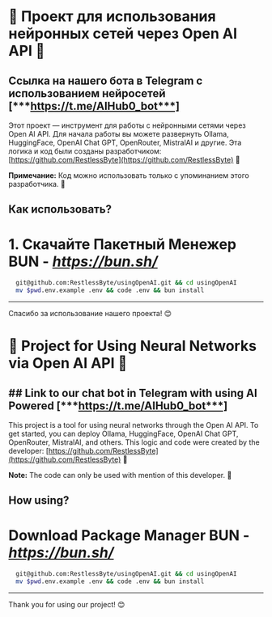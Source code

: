 # 🚀 Проект для использования нейронных сетей через Open AI API 🚀
## Ссылка на нашего бота в Telegram с использованием нейросетей [***https://t.me/AIHub0_bot***]
Этот проект — инструмент для работы с нейронными сетями через Open AI API. Для начала работы вы можете развернуть Ollama, HuggingFace, OpenAI Chat GPT, OpenRouter, MistralAI и другие. Эта логика и код были созданы разработчиком: [https://github.com/RestlessByte](https://github.com/RestlessByte) 🌟

**Примечание:** Код можно использовать только с упоминанием этого разработчика. 📝


## Как использовать?
# 1. Скачайте Пакетный Менежер **BUN** - ***https://bun.sh/***
```bash
  git@github.com:RestlessByte/usingOpenAI.git && cd usingOpenAI
  mv $pwd.env.example .env && code .env && bun install
```
---

Спасибо за использование нашего проекта! 😊

# 🚀 Project for Using Neural Networks via Open AI API 🚀
## ## Link to our chat bot in Telegram with using AI Powered [***https://t.me/AIHub0_bot***]

This project is a tool for using neural networks through the Open AI API. To get started, you can deploy Ollama, HuggingFace, OpenAI Chat GPT, OpenRouter, MistralAI, and others. This logic and code were created by the developer: [https://github.com/RestlessByte](https://github.com/RestlessByte) 🌟

**Note:** The code can only be used with mention of this developer. 📝
## How using?
# Download Package Manager **BUN** - ***https://bun.sh/***

```bash
  git@github.com:RestlessByte/usingOpenAI.git && cd usingOpenAI
  mv $pwd.env.example .env && code .env && bun install
```
---
Thank you for using our project! 😊
